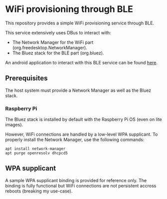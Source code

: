 # WiFi provisioning through BLE

This repository provides a simple WiFi provisioning service through BLE.

This service extensively uses DBus to interact with:
- The Network Manager for the WiFi part (org.freedesktop.NetworkManager).
- The Bluez stack for the BLE part (org.bluez).

An android application to interact with this BLE service can be found [here](https://github.com/bhamon/android-wifi-ble-prov).

## Prerequisites

The host system must provide a Network Manager as well as the Bluez stack.

### Raspberry Pi

The Bluez stack is installed by default with the Raspberry Pi OS (even on lite images).

However, WiFi connections are handled by a low-level WPA supplicant. To properly install the Network Manager, use the following commands:

```shell
apt install network-manager
apt purge openresolv dhcpcd5
```

## WPA supplicant

A sample WPA supplicant binding is provided for reference only.
The binding is fully functional but WiFi connections are not persistent accross reboots (breaking my use-case).

